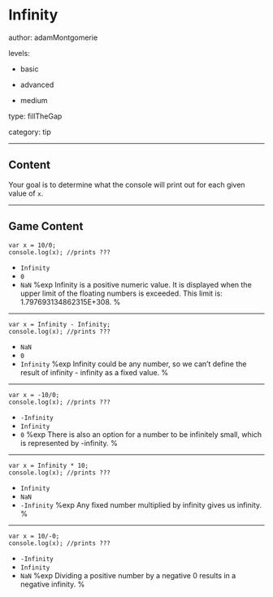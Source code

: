 # Infinity
author: adamMontgomerie

levels:

  - basic

  - advanced

  - medium

type: fillTheGap

category: tip

---
## Content

Your goal is to determine what the console
will print out for each given value of `x`.

---
## Game Content

```
var x = 10/0;
console.log(x); //prints ???
```
* `Infinity`
* `0`
* `NaN`
%exp
Infinity is a positive numeric value.
It is displayed when the upper limit of
the floating numbers is exceeded. This
limit is: 1.797693134862315E+308.
%
---
```
var x = Infinity - Infinity;
console.log(x); //prints ???
```
* `NaN`
* `0`
* `Infinity`
%exp
Infinity could be any number, so we can’t
define the result of infinity - infinity
as a fixed value.
%
---
```
var x = -10/0;
console.log(x); //prints ???
```
* `-Infinity`
* `Infinity`
* `0`
%exp
There is also an option for a number to
be infinitely small, which is represented
by -infinity.
%
---
```
var x = Infinity * 10;
console.log(x); //prints ???
```
* `Infinity`
* `NaN`
* `-Infinity`
%exp
Any fixed number multiplied by infinity
gives us infinity.
%
---
```
var x = 10/-0;
console.log(x); //prints ???
```
* `-Infinity`
* `Infinity`
* `NaN`
%exp
Dividing a positive number by a negative 0
results in a negative infinity.
%
